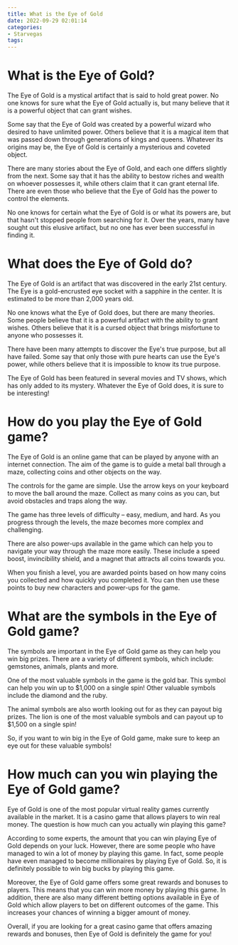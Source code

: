 ```yaml
---
title: What is the Eye of Gold
date: 2022-09-29 02:01:14
categories:
- Starvegas
tags:
---
```



#  What is the Eye of Gold?

The Eye of Gold is a mystical artifact that is said to hold great power. No one knows for sure what the Eye of Gold actually is, but many believe that it is a powerful object that can grant wishes.

Some say that the Eye of Gold was created by a powerful wizard who desired to have unlimited power. Others believe that it is a magical item that was passed down through generations of kings and queens. Whatever its origins may be, the Eye of Gold is certainly a mysterious and coveted object.

There are many stories about the Eye of Gold, and each one differs slightly from the next. Some say that it has the ability to bestow riches and wealth on whoever possesses it, while others claim that it can grant eternal life. There are even those who believe that the Eye of Gold has the power to control the elements.

No one knows for certain what the Eye of Gold is or what its powers are, but that hasn't stopped people from searching for it. Over the years, many have sought out this elusive artifact, but no one has ever been successful in finding it.

#  What does the Eye of Gold do?

The Eye of Gold is an artifact that was discovered in the early 21st century. The Eye is a gold-encrusted eye socket with a sapphire in the center. It is estimated to be more than 2,000 years old.

No one knows what the Eye of Gold does, but there are many theories. Some people believe that it is a powerful artifact with the ability to grant wishes. Others believe that it is a cursed object that brings misfortune to anyone who possesses it.

There have been many attempts to discover the Eye's true purpose, but all have failed. Some say that only those with pure hearts can use the Eye's power, while others believe that it is impossible to know its true purpose.

The Eye of Gold has been featured in several movies and TV shows, which has only added to its mystery. Whatever the Eye of Gold does, it is sure to be interesting!

#  How do you play the Eye of Gold game?

The Eye of Gold is an online game that can be played by anyone with an internet connection. The aim of the game is to guide a metal ball through a maze, collecting coins and other objects on the way.

The controls for the game are simple. Use the arrow keys on your keyboard to move the ball around the maze. Collect as many coins as you can, but avoid obstacles and traps along the way.

The game has three levels of difficulty – easy, medium, and hard. As you progress through the levels, the maze becomes more complex and challenging.

There are also power-ups available in the game which can help you to navigate your way through the maze more easily. These include a speed boost, invincibility shield, and a magnet that attracts all coins towards you.

When you finish a level, you are awarded points based on how many coins you collected and how quickly you completed it. You can then use these points to buy new characters and power-ups for the game.

#  What are the symbols in the Eye of Gold game?

The symbols are important in the Eye of Gold game as they can help you win big prizes. There are a variety of different symbols, which include: gemstones, animals, plants and more.

One of the most valuable symbols in the game is the gold bar. This symbol can help you win up to $1,000 on a single spin! Other valuable symbols include the diamond and the ruby.

The animal symbols are also worth looking out for as they can payout big prizes. The lion is one of the most valuable symbols and can payout up to $1,500 on a single spin!

So, if you want to win big in the Eye of Gold game, make sure to keep an eye out for these valuable symbols!

#  How much can you win playing the Eye of Gold game?

Eye of Gold is one of the most popular virtual reality games currently available in the market. It is a casino game that allows players to win real money. The question is how much can you actually win playing this game?

According to some experts, the amount that you can win playing Eye of Gold depends on your luck. However, there are some people who have managed to win a lot of money by playing this game. In fact, some people have even managed to become millionaires by playing Eye of Gold. So, it is definitely possible to win big bucks by playing this game.

Moreover, the Eye of Gold game offers some great rewards and bonuses to players. This means that you can win more money by playing this game. In addition, there are also many different betting options available in Eye of Gold which allow players to bet on different outcomes of the game. This increases your chances of winning a bigger amount of money.

Overall, if you are looking for a great casino game that offers amazing rewards and bonuses, then Eye of Gold is definitely the game for you!